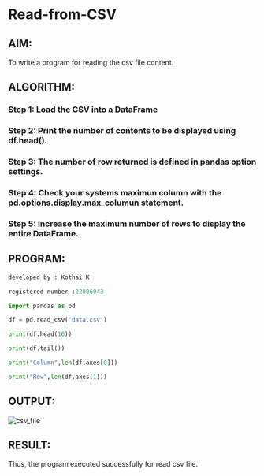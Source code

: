 # Read-from-CSV

## AIM:
To write a program for reading the csv file content.

## ALGORITHM:
### Step 1: Load the CSV into a DataFrame
### Step 2: Print the number of contents to be displayed using df.head().
### Step 3: The number of row returned is defined in pandas option settings.
### Step 4: Check your systems maximun column with the pd.options.display.max_columun statement.
### Step 5: Increase the maximum number of rows to display the entire DataFrame.

## PROGRAM:
```python
developed by : Kothai K

registered number :22006043

import pandas as pd

df = pd.read_csv('data.csv')

print(df.head(10))

print(df.tail())

print("Column",len(df.axes[0]))

print("Row",len(df.axes[1]))
```
## OUTPUT:
![csv_file](https://user-images.githubusercontent.com/121215739/214855848-6fcc8ff9-7add-45b2-bc41-337834c7a895.png)

## RESULT:
Thus, the program executed successfully for read csv file.
